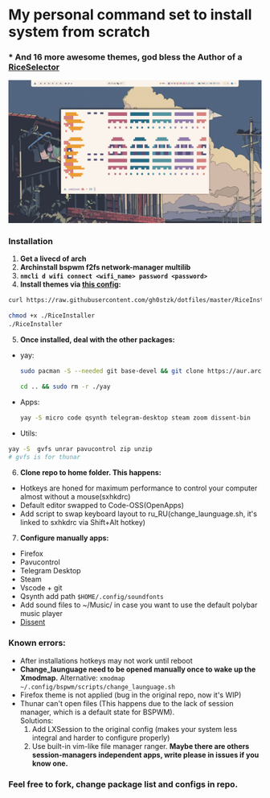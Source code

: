 # My personal command set to install system from scratch
### * And 16 more awesome themes, god bless the Author of a [RiceSelector](https://github.com/gh0stzk/dotfiles/tree/master)  
![Theme screenshot](./screenshot.png)

### Installation
1) **Get a livecd of arch**
2) **Archinstall bspwm f2fs network-manager multilib**
3) **```nmcli d wifi connect <wifi_name> password <password>```**
4) **Install themes via [this config](https://github.com/gh0stzk/dotfiles/tree/master):** 
  ```bash
  curl https://raw.githubusercontent.com/gh0stzk/dotfiles/master/RiceInstaller -o $HOME/RiceInstaller
  ```
  ```bash
  chmod +x ./RiceInstaller
  ./RiceInstaller
  ```
5) **Once installed, deal with the other packages:**     
- yay:
  ```bash
  sudo pacman -S --needed git base-devel && git clone https://aur.archlinux.org/yay.git && cd yay && makepkg -si
   ```
  ```bash
  cd .. && sudo rm -r ./yay
  ```    
- Apps:
  ```bash
  yay -S micro code qsynth telegram-desktop steam zoom dissent-bin
  ```
- Utils:
```bash
yay -S  gvfs unrar pavucontrol zip unzip
# gvfs is for thunar
```
6) **Clone repo to home folder. This happens:**
- Hotkeys are honed for maximum performance to control your computer almost without a mouse(sxhkdrc)
- Default editor swapped to Code-OSS(OpenApps)
- Add script to swap keyboard layout to ru_RU(change_launguage.sh, it's linked to sxhkdrc via Shift+Alt hotkey)
  
7) **Configure manually apps:**
- Firefox
- Pavucontrol
- Telegram Desktop
- Steam
- Vscode + git
- Qsynth add path ```$HOME/.config/soundfonts```
- Add sound files to ~/Music/ in case you want to use the default polybar music player 
- [Dissent](https://github.com/diamondburned/dissent)
     
### Known errors:
- After installations hotkeys may not work until reboot
- **Change_launguage need to be opened manually once to wake up the Xmodmap.** Alternative: ```xmodmap ~/.config/bspwm/scripts/change_launguage.sh```
- Firefox theme is not applied (bug in the original repo, now it's WIP)
- Thunar can't open files (This happens due to the lack of session manager, which is a default state for BSPWM).    
  Solutions:
  1) Add LXSession to the original config (makes your system less integral and harder to configure properly)
  2) Use built-in vim-like file manager ranger.
      **Maybe there are others session-managers independent apps, write please in issues if you know one.**

### Feel free to fork, change package list and configs in repo.
